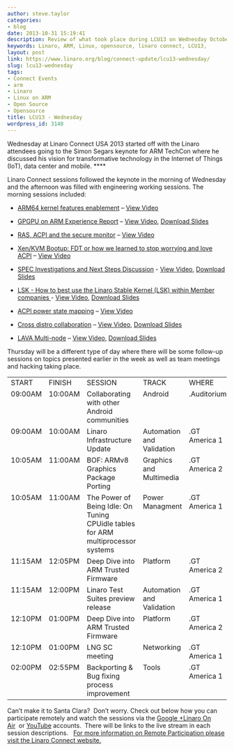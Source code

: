 ```yaml
---
author: steve.taylor
categories:
- blog
date: 2013-10-31 15:19:41
description: Review of what took place during LCU13 on Wednesday October 30, 2013
keywords: Linaro, ARM, Linux, opensource, linaro connect, LCU13,
layout: post
link: https://www.linaro.org/blog/connect-update/lcu13-wednesday/
slug: lcu13-wednesday
tags:
- Connect Events
- arm
- Linaro
- Linux on ARM
- Open Source
- Opensource
title: LCU13 - Wednesday
wordpress_id: 3140
---
```


Wednesday at Linaro Connect USA 2013 started off with the Linaro attendees going to the Simon Segars keynote for ARM TechCon where he discussed his vision for transformative technology in the Internet of Things (IoT), data center and mobile. ****

Linaro Connect sessions followed the keynote in the morning of Wednesday and the afternoon was filled with engineering working sessions. The morning sessions included:

  * [ARM64 kernel features enablement](http://lcu-13.zerista.com/event/member/85118) – [View Video](http://www.youtube.com/watch?v=GxU9EwOqvk0)


  * [GPGPU on ARM Experience Report](http://lcu-13.zerista.com/event/member/85117) – [View Video](http://www.youtube.com/watch?v=57PrMlF17gQ), [Download Slides](https://www.slideshare.net/linaroorg/lcu13-gpgpu-armfinalv2?qid=248ac3ce-548d-416d-a428-6ff3d6c1d97c&v=&b=&from_search=1)      


  * [RAS, ACPI and the secure monitor](http://lcu-13.zerista.com/event/member/85119) – [View Video](http://www.youtube.com/watch?v=mQx22SH7_wY)           


  * [Xen/KVM Bootup: FDT or how we learned to stop worrying and love ACPI](http://lcu-13.zerista.com/event/member/85124) – [View Video](http://www.youtube.com/watch?v=3EvV_k-brlU) 


  * [SPEC Investigations and Next Steps Discussion](http://lcu-13.zerista.com/event/member/85122) - [View Video](http://www.youtube.com/watch?v=tnDWww191t8), [Download Slides](https://www.slideshare.net/linaroorg/lcu-spec-study2?qid=e1fae77d-64f5-436d-a7a2-fa372d2f6a39&v=&b=&from_search=1)


  * [LSK - How to best use the Linaro Stable Kernel (LSK) within Member companies ](http://lcu-13.zerista.com/event/member/85094)- [View Video](http://www.youtube.com/watch?v=6SihAqYiZYs), [Download Slides](https://www.slideshare.net/linaroorg/lcu13-linarostablekernel?qid=605e752e-dcde-456a-8eaf-0daad9412e15&v=&b=&from_search=1)


  * [ACPI power state mapping](http://lcu-13.zerista.com/event/member/85126) – [View Video](http://www.youtube.com/watch?v=rrW9kNWyy9A)   


  * [Cross distro collaboration](http://lcu-13.zerista.com/event/member/85125) – [View Video](http://www.youtube.com/watch?v=Lh1gVlQyVEI), [Download Slides](https://www.slideshare.net/linaroorg/riku-voipio-crossdistro?qid=7ae138ba-7b61-4bb3-b43c-57efb37da358&v=&b=&from_search=1)     


  * [LAVA Multi-node](http://lcu-13.zerista.com/event/member/85106) – [View Video](http://www.youtube.com/watch?v=zCyou3oUM6I), [Download Slides](https://www.slideshare.net/linaroorg/06-lava-multinodetestingantoniosenthilneiljamesfuwei)            


Thursday will be a different type of day where there will be some follow-up sessions on topics presented earlier in the week as well as team meetings and hacking taking place.
<table cellpadding="0" cellspacing="0" border="0" class="table responive-table">
<tbody >
<tr >

<td markdown="1">
START
</td>

<td markdown="1">
FINISH
</td>

<td markdown="1">
SESSION
</td>

<td markdown="1">
TRACK
</td>

<td markdown="1">
WHERE
</td>
</tr>
<tr >

<td valign="top" markdown="1">
09:00AM
</td>

<td valign="top" markdown="1">
10:00AM
</td>

<td width="277" valign="top" markdown="1">
Collaborating with other Android communities
</td>

<td valign="top" markdown="1">
Android
</td>

<td valign="top" markdown="1">
.Auditorium
</td>
</tr>
<tr >

<td valign="top" markdown="1">
09:00AM
</td>

<td valign="top" markdown="1">
10:00AM
</td>

<td width="277" valign="top" markdown="1">
Linaro Infrastructure Update
</td>

<td valign="top" markdown="1">
Automation and Validation
</td>

<td valign="top" markdown="1">
.GT America 1
</td>
</tr>
<tr >

<td valign="top" markdown="1">
10:05AM
</td>

<td valign="top" markdown="1">
11:00AM
</td>

<td width="277" valign="top" markdown="1">
BOF: ARMv8 Graphics Package Porting
</td>

<td valign="top" markdown="1">
Graphics and Multimedia
</td>

<td valign="top" markdown="1">
.GT America 2
</td>
</tr>
<tr >

<td valign="top" markdown="1">
10:05AM
</td>

<td valign="top" markdown="1">
11:00AM
</td>

<td width="277" valign="top" markdown="1">
The Power of Being Idle: On Tuning CPUidle tables for ARM multiprocessor systems
</td>

<td valign="top" markdown="1">
Power Managment
</td>

<td valign="top" markdown="1">
.GT America 1
</td>
</tr>
<tr >

<td valign="top" markdown="1">
11:15AM
</td>

<td valign="top" markdown="1">
12:05PM
</td>

<td width="277" valign="top" markdown="1">
Deep Dive into ARM Trusted Firmware
</td>

<td valign="top" markdown="1">
Platform
</td>

<td valign="top" markdown="1">
.GT America 2
</td>
</tr>
<tr >

<td valign="top" markdown="1">
11:15AM
</td>

<td valign="top" markdown="1">
12:00PM
</td>

<td width="277" valign="top" markdown="1">
Linaro Test Suites preview release
</td>

<td valign="top" markdown="1">
Automation and Validation
</td>

<td valign="top" markdown="1">
.GT America 1
</td>
</tr>
<tr >

<td valign="top" markdown="1">
12:10PM
</td>

<td valign="top" markdown="1">
01:00PM
</td>

<td width="277" valign="top" markdown="1">
Deep Dive into ARM Trusted Firmware
</td>

<td valign="top" markdown="1">
Platform
</td>

<td valign="top" markdown="1">
.GT America 2
</td>
</tr>
<tr >

<td valign="top" markdown="1">
12:10PM
</td>

<td valign="top" markdown="1">
01:00PM
</td>

<td width="277" valign="top" markdown="1">
LNG SC meeting
</td>

<td valign="top" markdown="1">
Networking
</td>

<td valign="top" markdown="1">
.GT America 1
</td>
</tr>
<tr >

<td valign="top" markdown="1">
02:00PM
</td>

<td valign="top" markdown="1">
02:55PM
</td>

<td width="277" valign="top" markdown="1">
Backporting & Bug fixing process improvement
</td>

<td valign="top" markdown="1">
Tools
</td>

<td valign="top" markdown="1">
.GT America 1
</td>
</tr>
</tbody>
</table>

Can’t make it to Santa Clara?  Don’t worry. Check out below how you can participate remotely and watch the sessions via the [Google +Linaro On Air](https://plus.google.com/u/0/116754366033915823792/posts)  or [YouTube](http://www.youtube.com/user/LinaroOnAir) accounts.  There will be links to the live stream in each session descriptions.   [For more information on Remote Participation please visit the Linaro Connect website.](http://www.linaro.org/connect-lcu13/schedule/remote-participation)